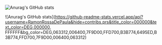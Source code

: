 
![Anurag's GitHub stats](https://github-readme-stats.vercel.app/api?username=RamonRossaDePaula&hide=contribs,prs&theme=chartreuse-dark)

![Anurag's GitHub stats](https://github-readme-stats.vercel.app/api?username=RamonRossaDePaula&hide=contribs,prs&title_color=000000&text_color=DEG,000000, FFFFFF&bg_color=DEG,063312,006400,7F9D00,FFD700,B3B774,6495ED,B3B774,FFD700,7F9D00,006400,063312)
